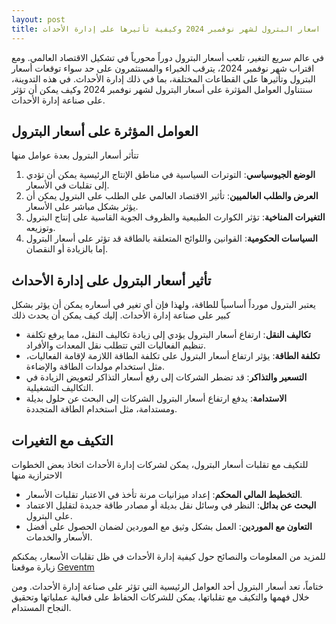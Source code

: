 ```yaml
---
layout: post
title: اسعار البترول لشهر نوفمبر 2024 وكيفية تأثيرها على إدارة الأحداث
---
```



في عالم سريع التغير، تلعب أسعار البترول دوراً محورياً في تشكيل الاقتصاد العالمي. ومع اقتراب شهر نوفمبر 2024، يترقب الخبراء والمستثمرون على حد سواء توقعات أسعار البترول وتأثيرها على القطاعات المختلفة، بما في ذلك إدارة الأحداث. في هذه التدوينة، سنتناول العوامل المؤثرة على أسعار البترول لشهر نوفمبر 2024 وكيف يمكن أن تؤثر على صناعة إدارة الأحداث.

## العوامل المؤثرة على أسعار البترول

تتأثر أسعار البترول بعدة عوامل منها

1. **الوضع الجيوسياسي**: التوترات السياسية في مناطق الإنتاج الرئيسية يمكن أن تؤدي إلى تقلبات في الأسعار.
2. **العرض والطلب العالميين**: تأثير الاقتصاد العالمي على الطلب على البترول يمكن أن يؤثر بشكل مباشر على الأسعار.
3. **التغيرات المناخية**: تؤثر الكوارث الطبيعية والظروف الجوية القاسية على إنتاج البترول وتوزيعه.
4. **السياسات الحكومية**: القوانين واللوائح المتعلقة بالطاقة قد تؤثر على أسعار البترول إما بالزيادة أو النقصان.

## تأثير أسعار البترول على إدارة الأحداث

يعتبر البترول مورداً أساسياً للطاقة، ولهذا فإن أي تغير في أسعاره يمكن أن يؤثر بشكل كبير على صناعة إدارة الأحداث. إليك كيف يمكن أن يحدث ذلك

- **تكاليف النقل**: ارتفاع أسعار البترول يؤدي إلى زيادة تكاليف النقل، مما يرفع تكلفة تنظيم الفعاليات التي تتطلب نقل المعدات والأفراد.
- **تكلفة الطاقة**: يؤثر ارتفاع أسعار البترول على تكلفة الطاقة اللازمة لإقامة الفعاليات، مثل استخدام مولدات الطاقة والإضاءة.
- **التسعير والتذاكر**: قد تضطر الشركات إلى رفع أسعار التذاكر لتعويض الزيادة في التكاليف التشغيلية.
- **الاستدامة**: يدفع ارتفاع أسعار البترول الشركات إلى البحث عن حلول بديلة ومستدامة، مثل استخدام الطاقة المتجددة.

## التكيف مع التغيرات

للتكيف مع تقلبات أسعار البترول، يمكن لشركات إدارة الأحداث اتخاذ بعض الخطوات الاحترازية منها

- **التخطيط المالي المحكم**: إعداد ميزانيات مرنة تأخذ في الاعتبار تقلبات الأسعار.
- **البحث عن بدائل**: النظر في وسائل نقل بديلة أو مصادر طاقة جديدة لتقليل الاعتماد على البترول.
- **التعاون مع الموردين**: العمل بشكل وثيق مع الموردين لضمان الحصول على أفضل الأسعار والخدمات.

للمزيد من المعلومات والنصائح حول كيفية إدارة الأحداث في ظل تقلبات الأسعار، يمكنكم زيارة موقعنا [Geventm](https://geventm.com/)

ختاماً، تعد أسعار البترول أحد العوامل الرئيسية التي تؤثر على صناعة إدارة الأحداث. ومن خلال فهمها والتكيف مع تقلباتها، يمكن للشركات الحفاظ على فعالية عملياتها وتحقيق النجاح المستدام.